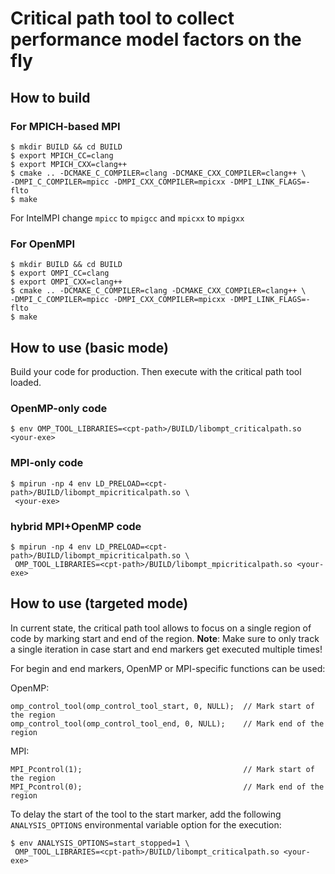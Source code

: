 # Critical path tool to collect performance model factors on the fly

## How to build 
### For MPICH-based MPI

```lang=BASH
$ mkdir BUILD && cd BUILD
$ export MPICH_CC=clang
$ export MPICH_CXX=clang++
$ cmake .. -DCMAKE_C_COMPILER=clang -DCMAKE_CXX_COMPILER=clang++ \
-DMPI_C_COMPILER=mpicc -DMPI_CXX_COMPILER=mpicxx -DMPI_LINK_FLAGS=-flto
$ make
```
For IntelMPI change `mpicc` to `mpigcc` and `mpicxx` to `mpigxx` 

### For OpenMPI

```lang=BASH
$ mkdir BUILD && cd BUILD
$ export OMPI_CC=clang
$ export OMPI_CXX=clang++
$ cmake .. -DCMAKE_C_COMPILER=clang -DCMAKE_CXX_COMPILER=clang++ \
-DMPI_C_COMPILER=mpicc -DMPI_CXX_COMPILER=mpicxx -DMPI_LINK_FLAGS=-flto
$ make
```

## How to use (basic mode)

Build your code for production. Then execute with the critical path tool loaded.

### OpenMP-only code

```lang=BASH
$ env OMP_TOOL_LIBRARIES=<cpt-path>/BUILD/libompt_criticalpath.so <your-exe>
```

### MPI-only code

```lang=BASH
$ mpirun -np 4 env LD_PRELOAD=<cpt-path>/BUILD/libompt_mpicriticalpath.so \
 <your-exe>
```

### hybrid MPI+OpenMP code

```lang=BASH
$ mpirun -np 4 env LD_PRELOAD=<cpt-path>/BUILD/libompt_mpicriticalpath.so \
 OMP_TOOL_LIBRARIES=<cpt-path>/BUILD/libompt_mpicriticalpath.so <your-exe>
```

## How to use (targeted mode)

In current state, the critical path tool allows to focus on a single region of code by marking start and end of the region. 
**Note**: Make sure to only track a single iteration in case start and end markers get executed multiple times!

For begin and end markers, OpenMP or MPI-specific functions can be used:

OpenMP:
```lang=C
omp_control_tool(omp_control_tool_start, 0, NULL);  // Mark start of the region
omp_control_tool(omp_control_tool_end, 0, NULL);    // Mark end of the region
```

MPI:
```lang=C
MPI_Pcontrol(1);                                    // Mark start of the region
MPI_Pcontrol(0);                                    // Mark end of the region
```

To delay the start of the tool to the start marker, add the following `ANALYSIS_OPTIONS` environmental variable option for the execution:

```lang=BASH
$ env ANALYSIS_OPTIONS=start_stopped=1 \
 OMP_TOOL_LIBRARIES=<cpt-path>/BUILD/libompt_criticalpath.so <your-exe>
```